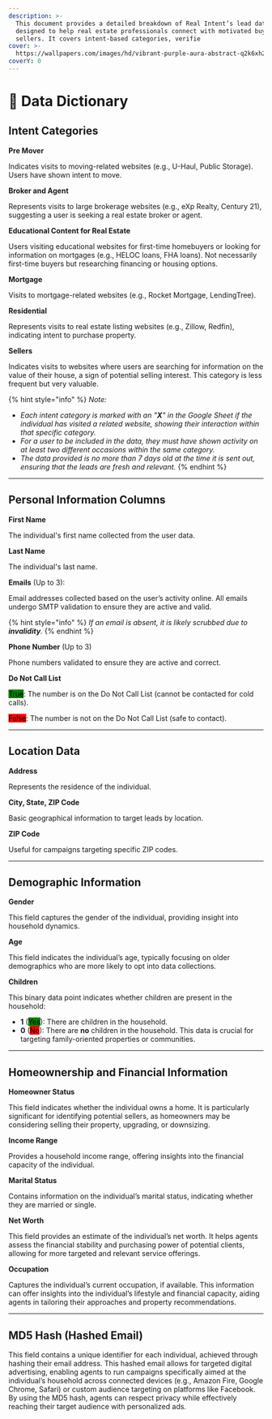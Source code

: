 ```yaml
---
description: >-
  This document provides a detailed breakdown of Real Intent’s lead data,
  designed to help real estate professionals connect with motivated buyers and
  sellers. It covers intent-based categories, verifie
cover: >-
  https://wallpapers.com/images/hd/vibrant-purple-aura-abstract-q2k6xh20nl2jxckp.jpg
coverY: 0
---
```


# 📑 Data Dictionary

## Intent Categories

**Pre Mover**

Indicates visits to moving-related websites (e.g., U-Haul, Public Storage). Users have shown intent to move.

**Broker and Agent**

Represents visits to large brokerage websites (e.g., eXp Realty, Century 21), suggesting a user is seeking a real estate broker or agent.

**Educational Content for Real Estate**

Users visiting educational websites for first-time homebuyers or looking for information on mortgages (e.g., HELOC loans, FHA loans). Not necessarily first-time buyers but researching financing or housing options.

**Mortgage**

Visits to mortgage-related websites (e.g., Rocket Mortgage, LendingTree).

**Residential**

Represents visits to real estate listing websites (e.g., Zillow, Redfin), indicating intent to purchase property.

**Sellers**

Indicates visits to websites where users are searching for information on the value of their house, a sign of potential selling interest. This category is less frequent but very valuable.

{% hint style="info" %}
_Note:_

* _Each intent category is marked with an "**X**" in the Google Sheet if the individual has visited a related website, showing their interaction within that specific category._
* _For a user to be included in the data, they must have shown activity on at least two different occasions within the same category._
* _The data provided is no more than 7 days old at the time it is sent out, ensuring that the leads are fresh and relevant._
{% endhint %}



***

## Personal Information Columns

**First Name**

The individual's first name collected from the user data.

**Last Name**

The individual's last name.

**Emails** (Up to 3):

Email addresses collected based on the user’s activity online. All emails undergo SMTP validation to ensure they are active and valid.

{% hint style="info" %}
_If an email is absent, it is likely scrubbed due to **invalidity**._
{% endhint %}

**Phone Number** (Up to 3)

Phone numbers validated to ensure they are active and correct.

**Do Not Call List**

<mark style="background-color:green;">True</mark>: The number is on the Do Not Call List (cannot be contacted for cold calls).

<mark style="background-color:red;">False</mark>: The number is not on the Do Not Call List (safe to contact).



***

## Location Data

**Address**

Represents the residence of the individual.

**City, State, ZIP Code**

Basic geographical information to target leads by location.

**ZIP Code**

Useful for campaigns targeting specific ZIP codes.



***

## Demographic Information

**Gender**&#x20;

This field captures the gender of the individual, providing insight into household dynamics.

**Age**&#x20;

This field indicates the individual’s age, typically focusing on older demographics who are more likely to opt into data collections.

**Children**&#x20;

This binary data point indicates whether children are present in the household:

* **1** (<mark style="background-color:green;">Yes</mark>): There are children in the household.
* **0** (<mark style="background-color:red;">No</mark>): There are **no** children in the household. This data is crucial for targeting family-oriented properties or communities.



***

## Homeownership and Financial Information

**Homeowner Status**&#x20;

This field indicates whether the individual owns a home. It is particularly significant for identifying potential sellers, as homeowners may be considering selling their property, upgrading, or downsizing.

**Income Range**&#x20;

Provides a household income range, offering insights into the financial capacity of the individual. &#x20;

**Marital Status**&#x20;

Contains information on the individual’s marital status, indicating whether they are married or single.&#x20;

**Net Worth**&#x20;

This field provides an estimate of the individual’s net worth. It helps agents assess the financial stability and purchasing power of potential clients, allowing for more targeted and relevant service offerings.

**Occupation**&#x20;

Captures the individual’s current occupation, if available. This information can offer insights into the individual’s lifestyle and financial capacity, aiding agents in tailoring their approaches and property recommendations.



***

## MD5 Hash (Hashed Email)

This field contains a unique identifier for each individual, achieved through hashing their email address. This hashed email allows for targeted digital advertising, enabling agents to run campaigns specifically aimed at the individual’s household across connected devices (e.g., Amazon Fire, Google Chrome, Safari) or custom audience targeting on platforms like Facebook. By using the MD5 hash, agents can respect privacy while effectively reaching their target audience with personalized ads.
